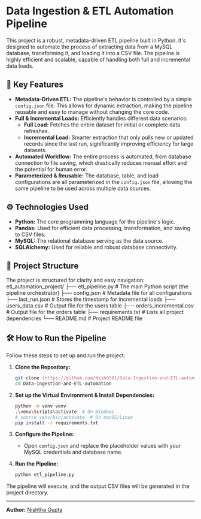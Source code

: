 # Data Ingestion & ETL Automation Pipeline

This project is a robust, metadata-driven ETL pipeline built in Python. It's designed to automate the process of extracting data from a MySQL database, transforming it, and loading it into a CSV file. The pipeline is highly efficient and scalable, capable of handling both full and incremental data loads.

## 🚀 Key Features

- **Metadata-Driven ETL:** The pipeline's behavior is controlled by a simple `config.json` file. This allows for dynamic extraction, making the pipeline reusable and easy to manage without changing the core code.
- **Full & Incremental Loads:** Efficiently handles different data scenarios:
  - **Full Load:** Fetches the entire dataset for initial or complete data refreshes.
  - **Incremental Load:** Smarter extraction that only pulls new or updated records since the last run, significantly improving efficiency for large datasets.
- **Automated Workflow:** The entire process is automated, from database connection to file saving, which drastically reduces manual effort and the potential for human error.
- **Parameterized & Reusable:** The database, table, and load configurations are all parameterized in the `config.json` file, allowing the same pipeline to be used across multiple data sources.

## ⚙️ Technologies Used

- **Python:** The core programming language for the pipeline's logic.
- **Pandas:** Used for efficient data processing, transformation, and saving to CSV files.
- **MySQL:** The relational database serving as the data source.
- **SQLAlchemy:** Used for reliable and robust database connectivity.

## 📂 Project Structure

The project is structured for clarity and easy navigation:
etl_automation_project/
├── etl_pipeline.py           # The main Python script (the pipeline orchestrator)
├── config.json               # Metadata file for all configurations
├── last_run.json             # Stores the timestamp for incremental loads
├── users_data.csv            # Output file for the users table
├── orders_incremental.csv    # Output file for the orders table
├── requirements.txt          # Lists all project dependencies
└── README.md                 # Project README file

## 🛠️ How to Run the Pipeline

Follow these steps to set up and run the project:

1.  **Clone the Repository:**
    ```bash
    git clone [https://github.com/Nish0501/Data-Ingestion-and-ETL-automation.git](https://github.com/Nish0501/Data-Ingestion-and-ETL-automation.git)
    cd Data-Ingestion-and-ETL-automation
    ```

2.  **Set up the Virtual Environment & Install Dependencies:**
    ```bash
    python -m venv venv
    .\venv\Scripts\activate  # On Windows
    # source venv/bin/activate  # On macOS/Linux
    pip install -r requirements.txt
    ```

3.  **Configure the Pipeline:**
    - Open `config.json` and replace the placeholder values with your MySQL credentials and database name.

4.  **Run the Pipeline:**
    ```bash
    python etl_pipeline.py
    ```

The pipeline will execute, and the output CSV files will be generated in the project directory.

---
**Author:** [Nishtha Gupta](https://www.linkedin.com/in/nishthagupta0501)

